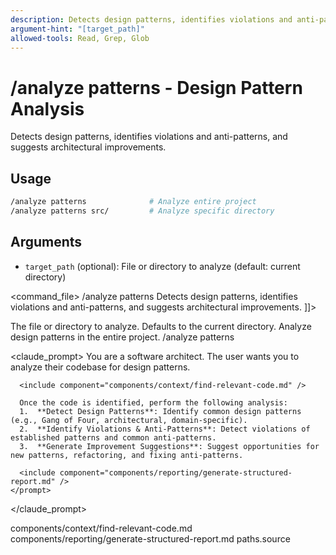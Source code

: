 ```yaml
---
description: Detects design patterns, identifies violations and anti-patterns
argument-hint: "[target_path]"
allowed-tools: Read, Grep, Glob
---
```


# /analyze patterns - Design Pattern Analysis

Detects design patterns, identifies violations and anti-patterns, and suggests architectural improvements.

## Usage
```bash
/analyze patterns              # Analyze entire project
/analyze patterns src/         # Analyze specific directory
```

## Arguments
- `target_path` (optional): File or directory to analyze (default: current directory)

<command_file>
  <metadata>
    <name>/analyze patterns</name>
    <purpose>Detects design patterns, identifies violations and anti-patterns, and suggests architectural improvements.</purpose>
    <usage>
      <![CDATA[
      /analyze patterns <target_path=".">
      ]]>
    </usage>
  </metadata>

  <arguments>
    <argument name="target_path" type="string" required="false" default=".">
      <description>The file or directory to analyze. Defaults to the current directory.</description>
    </argument>
  </arguments>
  
  <examples>
    <example>
      <description>Analyze design patterns in the entire project.</description>
      <usage>/analyze patterns</usage>
    </example>
  </examples>

  <claude_prompt>
    <prompt>
      You are a software architect. The user wants you to analyze their codebase for design patterns.

      <include component="components/context/find-relevant-code.md" />

      Once the code is identified, perform the following analysis:
      1.  **Detect Design Patterns**: Identify common design patterns (e.g., Gang of Four, architectural, domain-specific).
      2.  **Identify Violations & Anti-Patterns**: Detect violations of established patterns and common anti-patterns.
      3.  **Generate Improvement Suggestions**: Suggest opportunities for new patterns, refactoring, and fixing anti-patterns.

      <include component="components/reporting/generate-structured-report.md" />
    </prompt>
  </claude_prompt>

  <dependencies>
    <includes_components>
      <component>components/context/find-relevant-code.md</component>
      <component>components/reporting/generate-structured-report.md</component>
    </includes_components>
    <uses_config_values>
      <value>paths.source</value>
    </uses_config_values>
  </dependencies>
</command_file>
